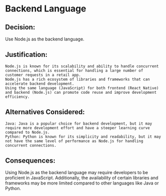 # Backend Language

## Decision: 
Use Node.js as the backend language.

## Justification:

    Node.js is known for its scalability and ability to handle concurrent connections, which is essential for handling a large number of customer requests in a retail app.
    Node.js has a rich ecosystem of libraries and frameworks that can accelerate backend development.
    Using the same language (JavaScript) for both frontend (React Native) and backend (Node.js) can promote code reuse and improve development efficiency.

## Alternatives Considered:

    Java: Java is a popular choice for backend development, but it may require more development effort and have a steeper learning curve compared to Node.js.
    Python: Python is known for its simplicity and readability, but it may not have the same level of performance as Node.js for handling concurrent connections.

## Consequences:
Using Node.js as the backend language may require developers to be proficient in JavaScript. Additionally, the availability of certain libraries and frameworks may be more limited compared to other languages like Java or Python.